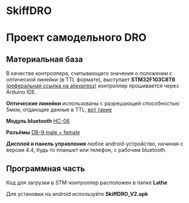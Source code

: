 # SkiffDRO
# Проект самодельного DRO

## Материальная база
В качестве контроллера, считывающего значения о положении с оптической линейки (в TTL формате), выступает **STM32F103C8T6**
[(реферальная ссылка на aliexpress)](https://ali.ski/Kri9y)
контроллер прошивается через Arduino IDE.

**Оптические линейки** использованы с разрешающей способностью 5мкм, отдающие данные в TTL, [вот такие](https://ali.ski/e3grbP)

**Модуль bluetooth** [HC-06](https://ali.ski/LcmfZ)

**Разъёмы** [DB-9 male + female](https://ali.ski/gKuJY)

**Дисплей и панель управления** любое android-устройство, начиная с версии 4.4, будь то планшет или телефон, с рабочим bluetooth.

## Программная часть
Код для загрузки в STM-контроллер расположен в папке **Lathe**

Для установки на android используйте **SkiffDRO_V2.apk**

